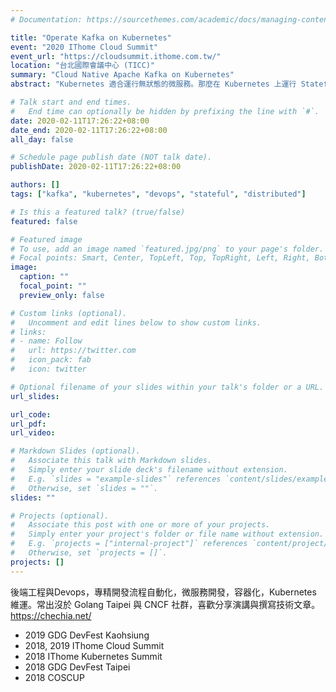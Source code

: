```yaml
---
# Documentation: https://sourcethemes.com/academic/docs/managing-content/

title: "Operate Kafka on Kubernetes"
event: "2020 IThome Cloud Summit"
event_url: "https://cloudsummit.ithome.com.tw/"
location: "台北國際會議中心 (TICC)"
summary: "Cloud Native Apache Kafka on Kubernetes"
abstract: "Kubernetes 適合運行無狀態的微服務。那麼在 Kubernetes 上運行 Stateful 的重量級資料庫服務是否適合？本次演講以 Apache Kafka 為例子，分享在 Kubernetes 上維運 Stateful 服務的經驗。"

# Talk start and end times.
#   End time can optionally be hidden by prefixing the line with `#`.
date: 2020-02-11T17:26:22+08:00
date_end: 2020-02-11T17:26:22+08:00
all_day: false

# Schedule page publish date (NOT talk date).
publishDate: 2020-02-11T17:26:22+08:00

authors: []
tags: ["kafka", "kubernetes", "devops", "stateful", "distributed"]

# Is this a featured talk? (true/false)
featured: false

# Featured image
# To use, add an image named `featured.jpg/png` to your page's folder. 
# Focal points: Smart, Center, TopLeft, Top, TopRight, Left, Right, BottomLeft, Bottom, BottomRight.
image:
  caption: ""
  focal_point: ""
  preview_only: false

# Custom links (optional).
#   Uncomment and edit lines below to show custom links.
# links:
# - name: Follow
#   url: https://twitter.com
#   icon_pack: fab
#   icon: twitter

# Optional filename of your slides within your talk's folder or a URL.
url_slides:

url_code:
url_pdf:
url_video:

# Markdown Slides (optional).
#   Associate this talk with Markdown slides.
#   Simply enter your slide deck's filename without extension.
#   E.g. `slides = "example-slides"` references `content/slides/example-slides.md`.
#   Otherwise, set `slides = ""`.
slides: ""

# Projects (optional).
#   Associate this post with one or more of your projects.
#   Simply enter your project's folder or file name without extension.
#   E.g. `projects = ["internal-project"]` references `content/project/deep-learning/index.md`.
#   Otherwise, set `projects = []`.
projects: []
---
```


後端工程與Devops，專精開發流程自動化，微服務開發，容器化，Kubernetes 維運。常出沒於 Golang Taipei 與 CNCF 社群，喜歡分享演講與撰寫技術文章。https://chechia.net/

- 2019 GDG DevFest Kaohsiung
- 2018, 2019 IThome Cloud Summit
- 2018 IThome Kubernetes Summit
- 2018 GDG DevFest Taipei
- 2018 COSCUP

